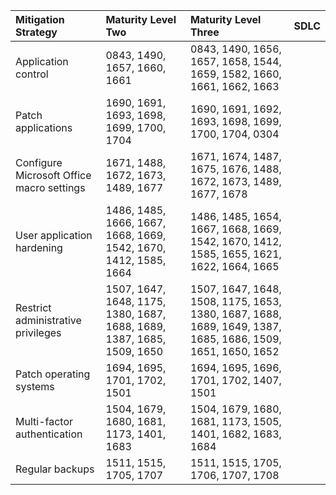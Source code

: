 


| Mitigation Strategy | Maturity Level Two | Maturity Level Three | SDLC |
| :--- | :---        | :---   | :--- |
| Application control | 0843, 1490, 1657, 1660, 1661 | 0843, 1490, 1656, 1657, 1658, 1544, 1659, 1582, 1660, 1661, 1662, 1663 |  |
| Patch applications | 1690, 1691, 1693, 1698, 1699, 1700, 1704 | 1690, 1691, 1692, 1693, 1698, 1699, 1700, 1704, 0304 |  |
| Configure Microsoft Office macro settings | 1671, 1488, 1672, 1673, 1489, 1677 | 1671, 1674, 1487, 1675, 1676, 1488, 1672, 1673, 1489, 1677, 1678 |  |
| User application hardening | 1486, 1485, 1666, 1667, 1668, 1669, 1542, 1670, 1412, 1585, 1664 | 1486, 1485, 1654, 1667, 1668, 1669, 1542, 1670, 1412, 1585, 1655, 1621, 1622, 1664, 1665 |  |
| Restrict administrative privileges | 1507, 1647, 1648, 1175, 1380, 1687, 1688, 1689, 1387, 1685, 1509, 1650 | 1507, 1647, 1648, 1508, 1175, 1653, 1380, 1687, 1688, 1689, 1649, 1387, 1685, 1686, 1509, 1651, 1650, 1652 |  |
| Patch operating systems | 1694, 1695, 1701, 1702, 1501 | 1694, 1695, 1696, 1701, 1702, 1407, 1501 |  |
| Multi-factor authentication | 1504, 1679, 1680, 1681, 1173, 1401, 1683 | 1504, 1679, 1680, 1681, 1173, 1505, 1401, 1682, 1683, 1684 |  |
| Regular backups | 1511, 1515, 1705, 1707 | 1511, 1515, 1705, 1706, 1707, 1708 |  |


